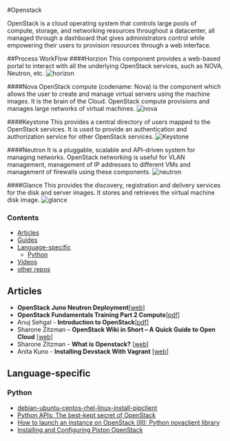 #Openstack

OpenStack is a cloud operating system that controls large pools of compute, storage, and networking resources throughout a datacenter, all managed through a dashboard that gives administrators control while empowering their users to provision resources through a web interface.


##Process WorkFlow
####Horzion 
This component provides a web-based portal to interact with all the underlying OpenStack services,
such as NOVA, Neutron, etc.
![horizon](https://cloud.githubusercontent.com/assets/3624858/8539652/d21592e8-249b-11e5-8938-3796c2f81ada.png)

####Nova
OpenStack compute (codename: Nova) is the component which allows the user to create and manage virtual servers using the machine images. It is the brain of the Cloud. OpenStack compute provisions and manages large networks of virtual machines.
![nova](https://cloud.githubusercontent.com/assets/3624858/8539654/d49f4b80-249b-11e5-8573-7dc1a8b852e0.png)

####Keystone
This provides a central directory of users mapped to the OpenStack services. It is used to provide an authentication and authorization service for other OpenStack services.
![Keystone](https://cloud.githubusercontent.com/assets/3624858/8539655/d60ac1f2-249b-11e5-9de8-2c7e18d32791.png)

####Neutron
It is a pluggable, scalable and API-driven system for managing networks. OpenStack networking is useful for VLAN management, management of IP addresses to different VMs and management of firewalls using these components.
![neutron](https://cloud.githubusercontent.com/assets/3624858/8539656/d7773944-249b-11e5-9671-e5114b23b30e.png)

####Glance
This provides the discovery, registration and delivery services for the disk and server images. It stores and retrieves the virtual machine disk image.
![glance](https://cloud.githubusercontent.com/assets/3624858/8539657/d87b6ca2-249b-11e5-8033-abec6f72758a.png)

### Contents


* [Articles](#articles)
* [Guides](#guides)
* [Language-specific](#language-specific)
    * [Python](#python)
* [Videos](#videos)
* [other repos](#similar-github-repos)


## Articles

* **OpenStack Juno Neutron Deployment**[[web][a_cc]]
* **OpenStack Fundamentals Training Part 2 Compute**[[pdf][a_wb]]
* Anuj Sehgal     - **Introduction to OpenStack**[[pdf][a_pd]]
* Sharone Zitzman – **OpenStack Wiki in Short – A Quick Guide to Open Cloud** [[web][a_cc]]
* Sharone Zitzman - **What is Openstack?** [[web][a_ac]]
* Anita Kuno  - **Installing Devstack With Vagrant** [[web][a_cb]]                      

[a_cb]: http://getcloudify.org/2014/07/18/openstack-wiki-open-cloud.html#at_pco=cfd-1.0&at_ab=per-2&at_pos=0&at_tot=3&at_si=5593a074a7e071e7
[a_wb]: http://cdn.oreillystatic.com/en/assets/1/event/61/OpenStack%20Fundamentals%20Training%20Part%202%20-%20Compute%20Presentation.pdf
[a_pd]: http://cnds.eecs.jacobs-university.de/slides/2012-aims-openstack-handouts.pdf
[a_cc]: http://www.opencloudblog.com/?p=557
[a_ac]: http://getcloudify.org/2014/07/10/what-is-openstack-tutorial.html
[a_cb]: http://anteaya.info/blog/2013/09/01/installing-devstack-with-vagrant/

## Language-specific

### Python

* [debian-ubuntu-centos-rhel-linux-install-pipclient](http://www.cyberciti.biz/faq/debian-ubuntu-centos-rhel-linux-install-pipclient/)
* [Python APIs: The best-kept secret of OpenStack](http://www.ibm.com/developerworks/cloud/library/cl-openstack-pythonapis/)
* [How to launch an instance on OpenStack (III): Python novaclient library](https://albertomolina.wordpress.com/2013/11/20/how-to-launch-an-instance-on-openstack-iii-python-novaclient-library/)
* [Installing and Configuring Piston OpenStack](http://docs.pistoncloud.com/installation/index.html)
